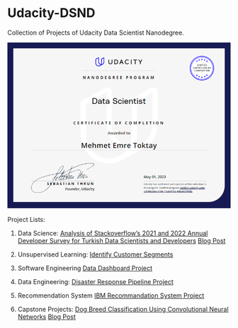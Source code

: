 # Udacity-DSND
Collection of Projects of Udacity Data Scientist Nanodegree.

![Certificate](DSND-Certificate.png)

Project Lists:




1. Data Science: [Analysis of Stackoverflow’s 2021 and 2022 Annual Developer Survey for Turkish Data Scientists and Developers](https://github.com/EmreToktay/Data-Science-NanoDegree/tree/main/Introduction_to_data_science)
[Blog Post](https://memretoktay.net/Blog%20Posts/Stackoverflow.html)

2. Unsupervised Learning: [Identify Customer Segments](https://github.com/EmreToktay/Data-Science-NanoDegree/tree/main/Unsupervised%20Learning)

3. Software Engineering [Data Dashboard Project](https://github.com/EmreToktay/Data-Science-NanoDegree/tree/main/Software%20Engineering)

4. Data Engineering: [Disaster Response Pipeline Project](https://github.com/EmreToktay/Data-Science-NanoDegree/tree/main/Data%20Engineering/Disaster%20Response%20Pipeline%20Project)

5. Recommendation System [IBM Recommandation System Project](https://github.com/EmreToktay/Data-Science-NanoDegree/tree/main/Experimental%20Design%20%26%20Recommandations/IBM%20Recommendation%20System%20Project)

6. Capstone Projects: [Dog Breed Classification Using Convolutional Neural Networks](https://github.com/EmreToktay/Data-Science-NanoDegree/tree/main/Capstone%20Project/Dog%20Breed%20Classifier)
[Blog Post](https://memretoktay.net/Blog%20Posts/Dog%20Breed%20Classifier.html)
